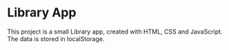 # Library App
This project is a small Library app, created with HTML, CSS and JavaScript. The data is stored in localStorage.

